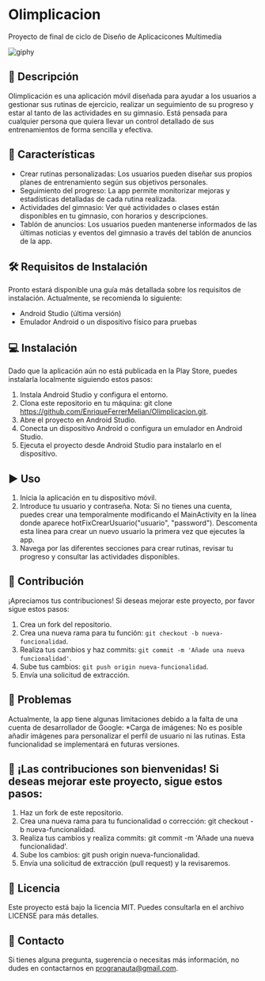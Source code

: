 # Olimplicacion
Proyecto de final de ciclo de Diseño de Aplicacicones Multimedia

![giphy](https://github.com/user-attachments/assets/382c93bb-9e88-47ae-a575-9e98764d6a02)

## 📝 Descripción
Olimplicación es una aplicación móvil diseñada para ayudar a los usuarios a gestionar sus rutinas de ejercicio, realizar un seguimiento de su progreso y estar al tanto de las actividades en su gimnasio.
Está pensada para cualquier persona que quiera llevar un control detallado de sus entrenamientos de forma sencilla y efectiva.
## 🌟 Características
- Crear rutinas personalizadas: Los usuarios pueden diseñar sus propios planes de entrenamiento según sus objetivos personales.
- Seguimiento del progreso: La app permite monitorizar mejoras y estadísticas detalladas de cada rutina realizada.
- Actividades del gimnasio: Ver qué actividades o clases están disponibles en tu gimnasio, con horarios y descripciones.
- Tablón de anuncios: Los usuarios pueden mantenerse informados de las últimas noticias y eventos del gimnasio a través del tablón de anuncios de la app.
## 🛠 Requisitos de Instalación
Pronto estará disponible una guía más detallada sobre los requisitos de instalación. Actualmente, se recomienda lo siguiente:
- Android Studio (última versión)
- Emulador Android o un dispositivo físico para pruebas
## 💻 Instalación
Dado que la aplicación aún no está publicada en la Play Store, puedes instalarla localmente siguiendo estos pasos:
1. Instala Android Studio y configura el entorno.
2. Clona este repositorio en tu máquina: git clone https://github.com/EnriqueFerrerMelian/Olimplicacion.git.
3. Abre el proyecto en Android Studio.
4. Conecta un dispositivo Android o configura un emulador en Android Studio.
5. Ejecuta el proyecto desde Android Studio para instalarlo en el dispositivo.
## ▶ Uso
1. Inicia la aplicación en tu dispositivo móvil.
2. Introduce tu usuario y contraseña. Nota: Si no tienes una cuenta, puedes crear una temporalmente modificando el MainActivity en la línea donde aparece hotFixCrearUsuario("usuario", "password"). Descomenta esta línea para crear un nuevo usuario la primera vez que ejecutes la app.
3. Navega por las diferentes secciones para crear rutinas, revisar tu progreso y consultar las actividades disponibles.
## 🤝 Contribución
¡Apreciamos tus contribuciones! Si deseas mejorar este proyecto, por favor sigue estos pasos:
1. Crea un fork del repositorio.
2. Crea una nueva rama para tu función: `git checkout -b nueva-funcionalidad`.
3. Realiza tus cambios y haz commits: `git commit -m 'Añade una nueva funcionalidad'`.
4. Sube tus cambios: `git push origin nueva-funcionalidad`.
5. Envía una solicitud de extracción.
## 🐛 Problemas
Actualmente, la app tiene algunas limitaciones debido a la falta de una cuenta de desarrollador de Google:
*Carga de imágenes: No es posible añadir imágenes para personalizar el perfil de usuario ni las rutinas. Esta funcionalidad se implementará en futuras versiones.
## 🤝 ¡Las contribuciones son bienvenidas! Si deseas mejorar este proyecto, sigue estos pasos:
1. Haz un fork de este repositorio.
2. Crea una nueva rama para tu funcionalidad o corrección: git checkout -b nueva-funcionalidad.
3. Realiza tus cambios y realiza commits: git commit -m 'Añade una nueva funcionalidad'.
4. Sube los cambios: git push origin nueva-funcionalidad.
5. Envía una solicitud de extracción (pull request) y la revisaremos.
## 📄 Licencia
Este proyecto está bajo la licencia MIT. Puedes consultarla en el archivo LICENSE para más detalles.
## 📧 Contacto
Si tienes alguna pregunta, sugerencia o necesitas más información, no dudes en contactarnos en progranauta@gmail.com.
